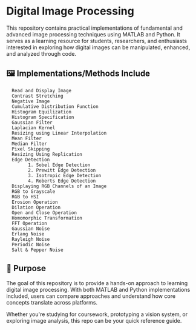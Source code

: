 # Digital Image Processing
This repository contains practical implementations of fundamental and advanced image processing techniques using MATLAB and Python. It serves as a learning resource for students, researchers, and enthusiasts interested in exploring how digital images can be manipulated, enhanced, and analyzed through code.

## 🖼️  Implementations/Methods Include 

      Read and Display Image
      Contrast Stretching
      Negative Image
      Cumulative Distribution Function
      Histogram Equilization
      Histogram Specification
      Gaussian Filter
      Laplacian Kernel
      Resizing using Linear Interpolation
      Mean Filter
      Median Filter
      Pixel Skipping
      Resizing Using Replication
      Edge Detection
            1. Sobel Edge Detection
            2. Prewitt Edge Detection
            3. Isotropic Edge Detection
            4. Roberts Edge Detection
      Displaying RGB Channels of an Image
      RGB to Grayscale
      RGB to HSI
      Erosion Operation
      Dilation Operation
      Open and Close Operation
      Homomorphic Transformation
      FFT Operation
      Gaussian Noise
      Erlang Noise
      Rayleigh Noise
      Periodic Noise
      Salt & Pepper Noise

## 🎯 Purpose
The goal of this repository is to provide a hands-on approach to learning digital image processing. With both MATLAB and Python implementations included, users can compare approaches and understand how core concepts translate across platforms.

Whether you're studying for coursework, prototyping a vision system, or exploring image analysis, this repo can be your quick reference guide.
